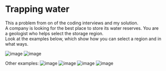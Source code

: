 # Trapping water  

This a problem from on of the coding interviews and my solution.  
A company is looking for the best place to store its water reserves. You are a geologist who helps select the storage region.  
Look at the examples below, which show how you can select a region and in what ways.  

![image](https://github.com/user-attachments/assets/055a686c-0d9e-4a66-904f-38c3b5b3dbf9)
![image](https://github.com/user-attachments/assets/404f5ded-d701-47c8-a4c0-7bba54a3742e)

Other examples:
![image](https://github.com/user-attachments/assets/656d2114-0da4-40e3-aa12-074f349ca018)
![image](https://github.com/user-attachments/assets/a359d17e-30fc-4f73-bc3d-ebe53deacaaf)
![image](https://github.com/user-attachments/assets/d5a7d2e4-cca8-4c23-bf22-50bf9bd0a358)
![image](https://github.com/user-attachments/assets/9d390213-fba2-486e-8ef8-d6444b864e56)

